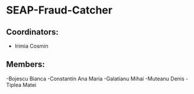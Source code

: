 # SEAP-Fraud-Catcher

## Coordinators:
- Irimia Cosmin

## Members:
-Bojescu Bianca
-Constantin Ana Maria
-Galatianu Mihai
-Muteanu Denis
-Tiplea Matei
